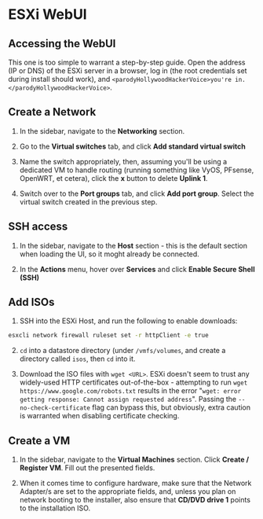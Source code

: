 # ESXi WebUI

## Accessing the WebUI

  This one is too simple to warrant a step-by-step guide. Open the address (IP or DNS) of the ESXi server in a browser, log in (the root credentials set during install should work), and `<parodyHollywoodHackerVoice>you're in.</parodyHollywoodHackerVoice>`.

## Create a Network

1. In the sidebar, navigate to the **Networking** section.

2. Go to the **Virtual switches** tab, and click **Add standard virtual switch**

3. Name the switch appropriately, then, assuming you'll be using a dedicated VM to handle routing (running something like VyOS, PFsense, OpenWRT, et cetera), click the **x** button to delete **Uplink 1**.

4. Switch over to the **Port groups** tab, and click **Add port group**. Select the virtual switch created in the previous step.

## SSH access

1. In the sidebar, navigate to the **Host** section - this is the default section when loading the UI, so it moght already be connected.

2. In the **Actions** menu, hover over **Services** and click **Enable Secure Shell (SSH)**

## Add ISOs

1. SSH into the ESXi Host, and run the following to enable downloads:

```sh
esxcli network firewall ruleset set -r httpClient -e true
```

2. `cd` into a datastore directory (under `/vmfs/volumes`, and create a directory called `isos`, then `cd` into it.

3. Download the ISO files with `wget <URL>`. ESXi doesn't seem to trust any widely-used HTTP certificates out-of-the-box - attempting to run `wget https://www.google.com/robots.txt` results in the error "`wget: error getting response: Cannot assign requested address`". Passing the `--no-check-certificate` flag can bypass this, but obviously, extra caution is warranted when disabling certificate checking.

## Create a VM

1. In the sidebar, navigate to the **Virtual Machines** section. Click **Create / Register VM**. Fill out the presented fields.

2. When it comes time to configure hardware, make sure that the Network Adapter/s are set to the appropriate fields, and, unless you plan on network booting to the installer, also ensure that **CD/DVD drive 1** points to the installation ISO.
